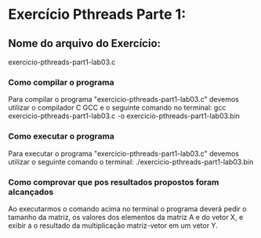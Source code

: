 # Exercício Pthreads Parte 1:

## Nome do arquivo do Exercício:

exercicio-pthreads-part1-lab03.c

### Como compilar o programa

Para compilar o programa "exercicio-pthreads-part1-lab03.c" devemos utilizar o compilador C GCC e o seguinte comando no terminal: gcc exercicio-pthreads-part1-lab03.c -o exercicio-pthreads-part1-lab03.bin

### Como executar o programa

Para executar o programa "exercicio-pthreads-part1-lab03.c" devemos utilizar o seguinte comando o terminal: ./exercicio-pthreads-part1-lab03.bin

### Como comprovar que pos resultados propostos foram alcançados

Ao executarmos o comando acima no terminal o programa deverá pedir o tamanho da matriz, os valores dos elementos da matriz A e do vetor X, e exibir
a o resultado da multiplicação matriz-vetor em um vetor Y.

